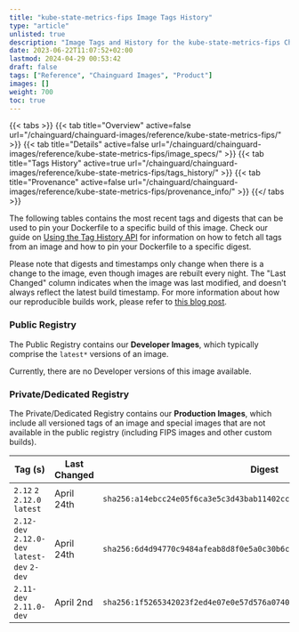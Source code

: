 ```yaml
---
title: "kube-state-metrics-fips Image Tags History"
type: "article"
unlisted: true
description: "Image Tags and History for the kube-state-metrics-fips Chainguard Image"
date: 2023-06-22T11:07:52+02:00
lastmod: 2024-04-29 00:53:42
draft: false
tags: ["Reference", "Chainguard Images", "Product"]
images: []
weight: 700
toc: true
---
```


{{< tabs >}}
{{< tab title="Overview" active=false url="/chainguard/chainguard-images/reference/kube-state-metrics-fips/" >}}
{{< tab title="Details" active=false url="/chainguard/chainguard-images/reference/kube-state-metrics-fips/image_specs/" >}}
{{< tab title="Tags History" active=true url="/chainguard/chainguard-images/reference/kube-state-metrics-fips/tags_history/" >}}
{{< tab title="Provenance" active=false url="/chainguard/chainguard-images/reference/kube-state-metrics-fips/provenance_info/" >}}
{{</ tabs >}}

The following tables contains the most recent tags and digests that can be used to pin your Dockerfile to a specific build of this image. Check our guide on [Using the Tag History API](/chainguard/chainguard-images/using-the-tag-history-api/) for information on how to fetch all tags from an image and how to pin your Dockerfile to a specific digest.

Please note that digests and timestamps only change when there is a change to the image, even though images are rebuilt every night. The "Last Changed" column indicates when the image was last modified, and doesn't always reflect the latest build timestamp. For more information about how our reproducible builds work, please refer to [this blog post](https://www.chainguard.dev/unchained/reproducing-chainguards-reproducible-image-builds).

### Public Registry
The Public Registry contains our **Developer Images**, which typically comprise the `latest*` versions of an image.

Currently, there are no Developer versions of this image available.

### Private/Dedicated Registry
The Private/Dedicated Registry contains our **Production Images**, which include all versioned tags of an image and special images that are not available in the public registry (including FIPS images and other custom builds).

| Tag (s)                                       | Last Changed | Digest                                                                    |
|-----------------------------------------------|--------------|---------------------------------------------------------------------------|
|  `2.12` `2` `2.12.0` `latest`                 | April 24th   | `sha256:a14ebcc24e05f6ca3e5c3d43bab11402ccd88050ba7d50fed1e80944a2ee5265` |
|  `2.12-dev` `2.12.0-dev` `latest-dev` `2-dev` | April 24th   | `sha256:6d4d94770c9484afeab8d8f0e5a0c30b6c78332fd5e9b94cd8b525b148ab0f4e` |
|  `2.11-dev` `2.11.0-dev`                      | April 2nd    | `sha256:1f5265342023f2ed4e07e0e57d576a07402aebddac2663612c73e82716541d42` |

